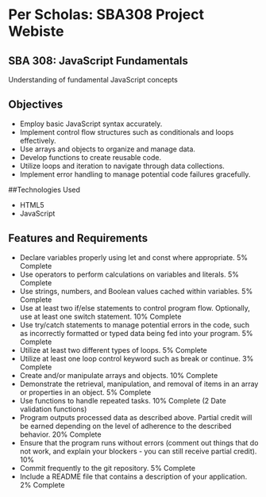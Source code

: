 # Per Scholas: SBA308 Project Webiste
## SBA 308: JavaScript Fundamentals
Understanding of fundamental JavaScript concepts

## Objectives
- Employ basic JavaScript syntax accurately.
- Implement control flow structures such as conditionals and loops effectively.
- Use arrays and objects to organize and manage data.
- Develop functions to create reusable code.
- Utilize loops and iteration to navigate through data collections.
- Implement error handling to manage potential code failures gracefully.

##Technologies Used
- HTML5
- JavaScript

## Features and Requirements
- Declare variables properly using let and const where appropriate. 5% Complete
- Use operators to perform calculations on variables and literals. 5% Complete
- Use strings, numbers, and Boolean values cached within variables. 5% Complete
- Use at least two if/else statements to control program flow. Optionally, use at least one switch statement. 10% Complete
- Use try/catch statements to manage potential errors in the code, such as incorrectly formatted or typed data being fed into your program. 5% Complete
- Utilize at least two different types of loops. 5% Complete
- Utilize at least one loop control keyword such as break or continue. 3% Complete
- Create and/or manipulate arrays and objects. 10% Complete
- Demonstrate the retrieval, manipulation, and removal of items in an array or properties in an object. 5% Complete
- Use functions to handle repeated tasks. 10% Complete (2 Date validation functions)
- Program outputs processed data as described above. Partial credit will be earned depending on the level of adherence to the described behavior. 20%  Complete
- Ensure that the program runs without errors (comment out things that do not work, and explain your blockers - you can still receive partial credit). 10%
- Commit frequently to the git repository. 5%  Complete
- Include a README file that contains a description of your application. 2%  Complete

